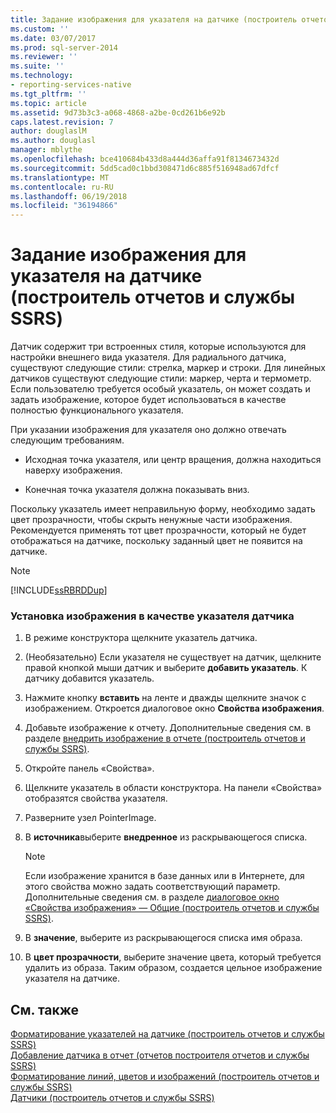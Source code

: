 ```yaml
---
title: Задание изображения для указателя на датчике (построитель отчетов и службы SSRS) | Документы Microsoft
ms.custom: ''
ms.date: 03/07/2017
ms.prod: sql-server-2014
ms.reviewer: ''
ms.suite: ''
ms.technology:
- reporting-services-native
ms.tgt_pltfrm: ''
ms.topic: article
ms.assetid: 9d73b3c3-a068-4868-a2be-0cd261b6e92b
caps.latest.revision: 7
author: douglaslM
ms.author: douglasl
manager: mblythe
ms.openlocfilehash: bce410684b433d8a444d36affa91f8134673432d
ms.sourcegitcommit: 5dd5cad0c1bbd308471d6c885f516948ad67dfcf
ms.translationtype: MT
ms.contentlocale: ru-RU
ms.lasthandoff: 06/19/2018
ms.locfileid: "36194866"
---
```

# <a name="specify-an-image-as-a-pointer-on-a-gauge-report-builder-and-ssrs"></a>Задание изображения для указателя на датчике (построитель отчетов и службы SSRS)
  Датчик содержит три встроенных стиля, которые используются для настройки внешнего вида указателя. Для радиального датчика, существуют следующие стили: стрелка, маркер и строки. Для линейных датчиков существуют следующие стили: маркер, черта и термометр. Если пользователю требуется особый указатель, он может создать и задать изображение, которое будет использоваться в качестве полностью функционального указателя.  
  
 При указании изображения для указателя оно должно отвечать следующим требованиям.  
  
-   Исходная точка указателя, или центр вращения, должна находиться наверху изображения.  
  
-   Конечная точка указателя должна показывать вниз.  
  
 Поскольку указатель имеет неправильную форму, необходимо задать цвет прозрачности, чтобы скрыть ненужные части изображения. Рекомендуется применять тот цвет прозрачности, который не будет отображаться на датчике, поскольку заданный цвет не появится на датчике.  
  
> [!NOTE]  
>  [!INCLUDE[ssRBRDDup](../includes/ssrbrddup-md.md)]  
  
### <a name="to-specify-an-image-as-a-pointer-on-the-gauge"></a>Установка изображения в качестве указателя датчика  
  
1.  В режиме конструктора щелкните указатель датчика.  
  
2.  (Необязательно) Если указателя не существует на датчик, щелкните правой кнопкой мыши датчик и выберите **добавить указатель**. К датчику добавится указатель.  
  
3.  Нажмите кнопку **вставить** на ленте и дважды щелкните значок с изображением. Откроется диалоговое окно **Свойства изображения**.  
  
4.  Добавьте изображение к отчету. Дополнительные сведения см. в разделе [внедрить изображение в отчете &#40;построитель отчетов и службы SSRS&#41;](report-design/embed-an-image-in-a-report-report-builder-and-ssrs.md).  
  
5.  Откройте панель «Свойства».  
  
6.  Щелкните указатель в области конструктора. На панели «Свойства» отобразятся свойства указателя.  
  
7.  Разверните узел PointerImage.  
  
8.  В **источника**выберите **внедренное** из раскрывающегося списка.  
  
    > [!NOTE]  
    >  Если изображение хранится в базе данных или в Интернете, для этого свойства можно задать соответствующий параметр. Дополнительные сведения см. в разделе [диалоговое окно «Свойства изображения» — Общие &#40;построитель отчетов и службы SSRS&#41;](../../2014/reporting-services/image-properties-dialog-box-general-report-builder-and-ssrs.md).  
  
9. В **значение**, выберите из раскрывающегося списка имя образа.  
  
10. В **цвет прозрачности**, выберите значение цвета, который требуется удалить из образа. Таким образом, создается цельное изображение указателя на датчике.  
  
## <a name="see-also"></a>См. также  
 [Форматирование указателей на датчике &#40;построитель отчетов и службы SSRS&#41;](report-design/formatting-pointers-on-a-gauge-report-builder-and-ssrs.md)   
 [Добавление датчика в отчет &#40;отчетов построителя отчетов и службы SSRS&#41;](report-design/add-a-gauge-to-a-report-report-builder-and-ssrs.md)   
 [Форматирование линий, цветов и изображений (построитель отчетов и службы SSRS)](report-design/images-report-builder-and-ssrs.md)   
 [Датчики (построитель отчетов и службы SSRS)](report-design/gauges-report-builder-and-ssrs.md)  
  
  
